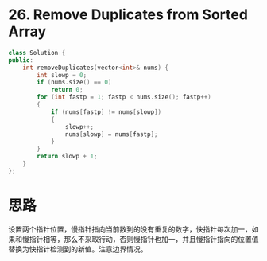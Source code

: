 # 26. Remove Duplicates from Sorted Array

```c++
class Solution {
public:
    int removeDuplicates(vector<int>& nums) {
        int slowp = 0;
        if (nums.size() == 0)
            return 0;
        for (int fastp = 1; fastp < nums.size(); fastp++)
        {
            if (nums[fastp] != nums[slowp])
            {
                slowp++;
                nums[slowp] = nums[fastp];                
            }
        }
        return slowp + 1;     
    }
};
```

# 思路

设置两个指针位置，慢指针指向当前数到的没有重复的数字，快指针每次加一，如果和慢指针相等，那么不采取行动，否则慢指针也加一，并且慢指针指向的位置值替换为快指针检测到的新值。注意边界情况。